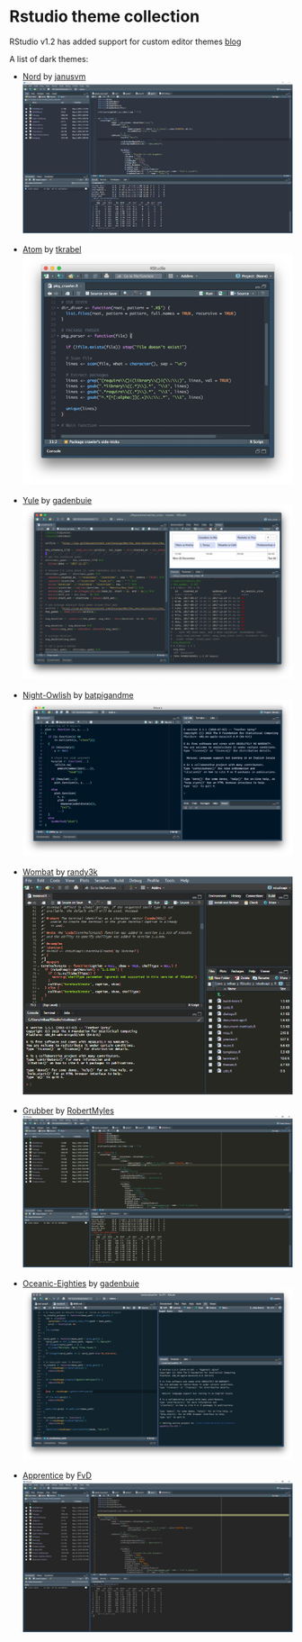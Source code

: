 # Rstudio theme collection

RStudio v1.2 has added support for custom editor themes [blog](https://blog.rstudio.com/2018/10/29/rstudio-ide-custom-theme-support/)

A list of dark themes:

- [Nord](Nord.rstheme) by [janusvm](https://github.com/janusvm/nord-rstudio)
![](Nord.png)
<br/><br/>
- [Atom](Atom.rstheme) by [tkrabel](https://github.com/tkrabel/rstudio_atom_theme)
![](Atom.png)
<br/><br/>
- [Yule](Yule.rstheme) by [gadenbuie](https://github.com/gadenbuie/yule-rstudio)
![](Yule.png)
<br/><br/>
- [Night-Owlish](Night-Owlish.rstheme) by [batpigandme](https://github.com/batpigandme/night-owlish)
![](Night-Owlish.png)
<br/><br/>
- [Wombat](Wombat.rstheme) by [randy3k](https://github.com/randy3k/dotfiles/tree/master/.R/rstudio/themes)
![](Wombat.png)
<br/><br/>
- [Grubber](Grubber.rstheme) by [RobertMyles](https://github.com/RobertMyles/grubber)
![](Grubber.png)
<br/><br/>
- [Oceanic-Eighties](Oceanic-Eighties.rstheme) by [gadenbuie](https://github.com/gadenbuie/oceanic-eighties)
![](Oceanic-Eighties.png)
<br/><br/>
- [Apprentice](Apprentice.rstheme) by [FvD](https://github.com/FvD/rsApprentice)
![](Apprentice.png)
<br/><br/>